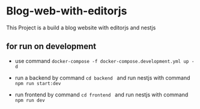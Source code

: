 # Blog-web-with-editorjs
This Project is a build a blog website with editorjs and nestjs


## for run on development
- use command `docker-compose -f docker-compose.development.yml up -d` 

- run a backend by command `cd backend ` and run nestjs with command `npm run start:dev`
- run frontend by command `cd frontend ` and run nestjs with command `npm run dev`
